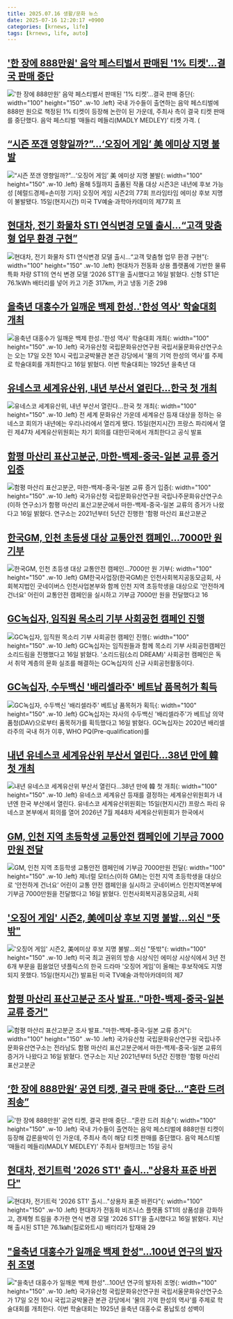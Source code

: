 ```yaml
---
title: 2025.07.16 생활/문화 뉴스
date: 2025-07-16 12:20:17 +0900
categories: [krnews, life]
tags: [krnews, life, auto]
---
```

## ['한 장에 888만원' 음악 페스티벌서 판매된 '1% 티켓'…결국 판매 중단](https://n.news.naver.com/mnews/article/018/0006066919)

!['한 장에 888만원' 음악 페스티벌서 판매된 '1% 티켓'…결국 판매 중단](https://mimgnews.pstatic.net/image/origin/018/2025/07/16/6066919.jpg?type=nf220_150){: width="100" height="150" .w-10 .left}
국내 가수들이 출연하는 음악 페스티벌에 888만 원으로 책정된 1% 티켓이 등장해 논란이 된 가운데, 주최사 측이 결국 티켓 판매를 중단했다. 음악 페스티벌 ‘매들리 메들리(MADLY MEDLEY)’ 티켓 가격. (

## [“시즌 쪼갠 영향일까?”…‘오징어 게임’ 美 에미상 지명 불발](https://n.news.naver.com/mnews/article/016/0002500209)

![“시즌 쪼갠 영향일까?”…‘오징어 게임’ 美 에미상 지명 불발](https://mimgnews.pstatic.net/image/origin/016/2025/07/16/2500209.jpg?type=nf220_150){: width="100" height="150" .w-10 .left}
올해 5월까지 출품된 작품 대상 시즌3은 내년에 후보 가능성 [헤럴드경제=손미정 기자] 오징어 게임 시즌2의 77회 프라임타임 에미상 후보 지명이 불발됐다. 15일(현지시간) 미국 TV예술·과학아카데미의 제77회 프

## [현대차, 전기 화물차 STI 연식변경 모델 출시…“고객 맞춤형 업무 환경 구현”](https://n.news.naver.com/mnews/article/032/0003383074)

![현대차, 전기 화물차 STI 연식변경 모델 출시…“고객 맞춤형 업무 환경 구현”](https://mimgnews.pstatic.net/image/origin/032/2025/07/16/3383074.jpg?type=nf220_150){: width="100" height="150" .w-10 .left}
현대차가 전동화 상용 플랫폼에 기반한 물류 특화 차량 ST1의 연식 변경 모델 ‘2026 ST1’을 출시했다고 16일 밝혔다. 신형 ST1은 76.1kWh 배터리를 넣어 카고 기준 317km, 카고 냉동 기준 298

## [을축년 대홍수가 일깨운 백제 한성..'한성 역사' 학술대회 개최](https://n.news.naver.com/mnews/article/014/0005377782)

![을축년 대홍수가 일깨운 백제 한성..'한성 역사' 학술대회 개최](https://mimgnews.pstatic.net/image/origin/014/2025/07/16/5377782.jpg?type=nf220_150){: width="100" height="150" .w-10 .left}
국가유산청 국립문화유산연구원 국립서울문화유산연구소는 오는 17일 오전 10시 국립고궁박물관 본관 강당에서 '물의 기억 한성의 역사'를 주제로 학술대회를 개최한다고 16일 밝혔다. 이번 학술대회는 1925년 을축년 대

## [유네스코 세계유산위, 내년 부산서 열린다…한국 첫 개최](https://n.news.naver.com/mnews/article/008/0005222173)

![유네스코 세계유산위, 내년 부산서 열린다…한국 첫 개최](https://mimgnews.pstatic.net/image/origin/008/2025/07/16/5222173.jpg?type=nf220_150){: width="100" height="150" .w-10 .left}
전 세계 문화유산 가운데 세계유산 등재 대상을 정하는 유네스코 회의가 내년에는 우리나라에서 열리게 됐다. 15일(현지시간) 프랑스 파리에서 열린 제47차 세계유산위원회는 차기 회의를 대한민국에서 개최한다고 공식 발표

## [함평 마산리 표산고분군, 마한-백제-중국-일본 교류 증거 입증](https://n.news.naver.com/mnews/article/421/0008372522)

![함평 마산리 표산고분군, 마한-백제-중국-일본 교류 증거 입증](https://mimgnews.pstatic.net/image/origin/421/2025/07/16/8372522.jpg?type=nf220_150){: width="100" height="150" .w-10 .left}
국가유산청 국립문화유산연구원 국립나주문화유산연구소(이하 연구소)가 함평 마산리 표산고분군에서 마한-백제-중국-일본 교류의 증거가 나왔다고 16일 밝혔다. 연구소는 2021년부터 5년간 진행한 '함평 마산리 표산고분군

## [한국GM, 인천 초등생 대상 교통안전 캠페인…7000만 원 기부](https://n.news.naver.com/mnews/article/421/0008372227)

![한국GM, 인천 초등생 대상 교통안전 캠페인…7000만 원 기부](https://mimgnews.pstatic.net/image/origin/421/2025/07/16/8372227.jpg?type=nf220_150){: width="100" height="150" .w-10 .left}
GM한국사업장(한국GM)은 인천사회복지공동모금회, 사회복지법인 굿네이버스 인천사업본부와 함께 인천 지역 초등학생을 대상으로 '안전하게 건너요' 어린이 교통안전 캠페인을 실시하고 기부금 7000만 원을 전달했다고 16

## [GC녹십자, 임직원 목소리 기부 사회공헌 캠페인 진행](https://n.news.naver.com/mnews/article/030/0003331895)

![GC녹십자, 임직원 목소리 기부 사회공헌 캠페인 진행](https://mimgnews.pstatic.net/image/origin/030/2025/07/16/3331895.jpg?type=nf220_150){: width="100" height="150" .w-10 .left}
GC녹십자는 임직원들과 함께 목소리 기부 사회공헌캠페인 소리드림을 진행했다고 16일 밝혔다. '소리드림(소리 DREAM)' 사회공헌 캠페인은 독서 취약 계층의 문화 실조를 해결하는 GC녹십자의 신규 사회공헌활동이다.

## [GC녹십자, 수두백신 '배리셀라주' 베트남 품목허가 획득](https://n.news.naver.com/mnews/article/277/0005623289)

![GC녹십자, 수두백신 '배리셀라주' 베트남 품목허가 획득](https://mimgnews.pstatic.net/image/origin/277/2025/07/16/5623289.jpg?type=nf220_150){: width="100" height="150" .w-10 .left}
GC녹십자는 자사의 수두백신 '배리셀라주'가 베트남 의약품청(DAV)으로부터 품목허가를 획득했다고 16일 밝혔다. GC녹십자는 2020년 배리셀라주의 국내 허가 이후, WHO PQ(Pre-qualification)를

## [내년 유네스코 세계유산위 부산서 열린다…38년 만에 韓 첫 개최](https://n.news.naver.com/mnews/article/025/0003455404)

![내년 유네스코 세계유산위 부산서 열린다…38년 만에 韓 첫 개최](https://mimgnews.pstatic.net/image/origin/025/2025/07/16/3455404.jpg?type=nf220_150){: width="100" height="150" .w-10 .left}
유네스코 세계유산 등재를 결정하는 세계유산위원회가 내년엔 한국 부산에서 열린다. 유네스코 세계유산위원회는 15일(현지시간) 프랑스 파리 유네스코 본부에서 회의를 열어 2026년 7월 제48차 세계유산위원회가 한국에서

## [GM, 인천 지역 초등학생 교통안전 캠페인에 기부금 7000만원 전달](https://n.news.naver.com/mnews/article/029/0002968475)

![GM, 인천 지역 초등학생 교통안전 캠페인에 기부금 7000만원 전달](https://mimgnews.pstatic.net/image/origin/029/2025/07/16/2968475.jpg?type=nf220_150){: width="100" height="150" .w-10 .left}
제너럴 모터스(이하 GM)는 인천 지역 초등학생을 대상으로 ‘안전하게 건너요’ 어린이 교통 안전 캠페인을 실시하고 굿네이버스 인천지역본부에 기부금 7000만원을 전달했다고 16일 밝혔다. 인천사회복지공동모금회, 사회

## ['오징어 게임' 시즌2, 美에미상 후보 지명 불발…외신 "뜻밖"](https://n.news.naver.com/mnews/article/008/0005222174)

!['오징어 게임' 시즌2, 美에미상 후보 지명 불발…외신 "뜻밖"](https://mimgnews.pstatic.net/image/origin/008/2025/07/16/5222174.jpg?type=nf220_150){: width="100" height="150" .w-10 .left}
미국 최고 권위의 방송 시상식인 에미상 시상식에서 3년 전 6개 부문을 휩쓸었던 넷플릭스의 한국 드라마 '오징어 게임'이 올해는 후보작에도 지명되지 못했다. 15일(현지시간) 발표된 미국 TV예술·과학아카데미의 제7

## [함평 마산리 표산고분군 조사 발표.."마한-백제-중국-일본 교류 증거"](https://n.news.naver.com/mnews/article/014/0005377792)

![함평 마산리 표산고분군 조사 발표.."마한-백제-중국-일본 교류 증거"](https://mimgnews.pstatic.net/image/origin/014/2025/07/16/5377792.jpg?type=nf220_150){: width="100" height="150" .w-10 .left}
국가유산청 국립문화유산연구원 국립나주문화유산연구소는 전라남도 함평 마산리 표산고분군에서 마한-백제-중국-일본 교류의 증거가 나왔다고 16일 밝혔다. 연구소는 지난 2021년부터 5년간 진행한 '함평 마산리 표산고분군

## [‘한 장에 888만원’ 공연 티켓, 결국 판매 중단...“혼란 드려 죄송”](https://n.news.naver.com/mnews/article/009/0005525509)

![‘한 장에 888만원’ 공연 티켓, 결국 판매 중단...“혼란 드려 죄송”](https://mimgnews.pstatic.net/image/origin/009/2025/07/15/5525509.jpg?type=nf220_150){: width="100" height="150" .w-10 .left}
국내 가수들이 출연하는 음악 페스티벌에 888만원 티켓이 등장해 갑론을박이 인 가운데, 주최사 측이 해당 티켓 판매를 중단했다. 음악 페스티벌 ‘매들리 메들리(MADLY MEDLEY)’ 주최사 컬쳐띵크는 15일 공식

## [현대차, 전기트럭 '2026 ST1' 출시…"상용차 표준 바뀐다"](https://n.news.naver.com/mnews/article/003/0013365111)

![현대차, 전기트럭 '2026 ST1' 출시…"상용차 표준 바뀐다"](https://mimgnews.pstatic.net/image/origin/003/2025/07/16/13365111.jpg?type=nf220_150){: width="100" height="150" .w-10 .left}
현대차가 전동화 비즈니스 플랫폼 ST1의 상품성을 강화하고, 경제형 트림을 추가한 연식 변경 모델 '2026 ST1'을 출시했다고 16일 밝혔다. 지난해 출시된 ST1은 76.1㎾h(킬로와트시) 배터리가 탑재돼 29

## ["을축년 대홍수가 일깨운 백제 한성"…100년 연구의 발자취 조명](https://n.news.naver.com/mnews/article/421/0008372654)

!["을축년 대홍수가 일깨운 백제 한성"…100년 연구의 발자취 조명](https://mimgnews.pstatic.net/image/origin/421/2025/07/16/8372654.jpg?type=nf220_150){: width="100" height="150" .w-10 .left}
국가유산청 국립문화유산연구원 국립서울문화유산연구소가 17일 오전 10시 국립고궁박물관 본관 강당에서 '물의 기억 한성의 역사'를 주제로 학술대회를 개최한다. 이번 학술대회는 1925년 을축년 대홍수로 풍납토성 성벽이

